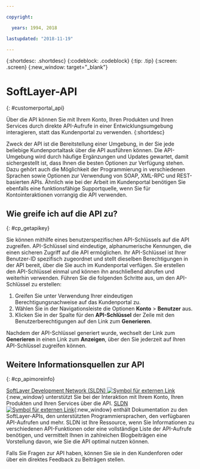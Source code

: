 ```yaml
---

copyright:

  years: 1994, 2018

lastupdated: "2018-11-19"

---
```


{:shortdesc: .shortdesc}
{:codeblock: .codeblock}
{:tip: .tip}
{:screen: .screen}
{:new_window: target="_blank"}


# SoftLayer-API
{: #customerportal_api}

Über die API können Sie mit Ihrem Konto, Ihren Produkten und Ihren Services durch direkte API-Aufrufe in einer Entwicklungsumgebung interagieren, statt das Kundenportal zu verwenden.
{:shortdesc}

Zweck der API ist die Bereitstellung einer Umgebung, in der Sie jede beliebige Kundenportaltask über die API ausführen können. Die API-Umgebung wird durch häufige Ergänzungen und Updates gewartet, damit sichergestellt ist, dass Ihnen die besten Optionen zur Verfügung stehen. Dazu gehört auch die Möglichkeit der Programmierung in verschiedenen Sprachen sowie Optionen zur Verwendung von SOAP, XML-RPC und REST-basierten APIs. Ähnlich wie bei der Arbeit im Kundenportal benötigen Sie ebenfalls eine funktionsfähige Supportquelle, wenn Sie für Kontointeraktionen vorrangig die API verwenden.

## Wie greife ich auf die API zu?
{: #cp_getapikey}

Sie können mithilfe eines benutzerspezifischen API-Schlüssels auf die API zugreifen. API-Schlüssel sind eindeutige, alphanumerische Kennungen, die einen sicheren Zugriff auf die API ermöglichen. Ihr API-Schlüssel ist Ihrer Benutzer-ID spezifisch zugeordnet und stellt dieselben Berechtigungen in der API bereit, über die Sie auch im Kundenportal verfügen. Sie erstellen den API-Schlüssel einmal und können ihn anschließend abrufen und weiterhin verwenden. Führen Sie die folgenden Schritte aus, um den API-Schlüssel zu erstellen:

1. Greifen Sie unter Verwendung Ihrer eindeutigen Berechtigungsnachweise auf das Kundenportal zu.
2. Wählen Sie in der Navigationsleiste die Optionen **Konto** > **Benutzer** aus.
3. Klicken Sie in der Spalte für den **API-Schlüssel** der Zeile mit den Benutzerberechtigungen auf den Link zum **Generieren**.

Nachdem der API-Schlüssel generiert wurde, wechselt der Link zum **Generieren** in einen Link zum **Anzeigen**, über den Sie jederzeit auf Ihren API-Schlüssel zugreifen können.

## Weitere Informationsquellen zur API
{: #cp_apimoreinfo}

[SoftLayer Development Network (SLDN) ![Symbol für externen Link](../icons/launch-glyph.svg)](http://sldn.softlayer.com/){:new_window} unterstützt Sie bei der Interaktion mit Ihrem Konto, Ihren Produkten und Ihren Services über die API. [SLDN ![Symbol für externen Link](../icons/launch-glyph.svg)](http://sldn.softlayer.com/){:new_window} enthält Dokumentation zu den SoftLayer-APIs, den unterstützten Programmiersprachen, den verfügbaren API-Aufrufen und mehr. SLDN ist Ihre Ressource, wenn Sie Informationen zu verschiedenen API-Funktionen oder eine vollständige Liste der API-Aufrufe benötigen, und vermittelt Ihnen in zahlreichen Blogbeiträgen eine Vorstellung davon, wie Sie die API optimal nutzen können.


Falls Sie Fragen zur API haben, können Sie sie in den Kundenforen oder über ein direktes Feedback zu Beiträgen stellen.
